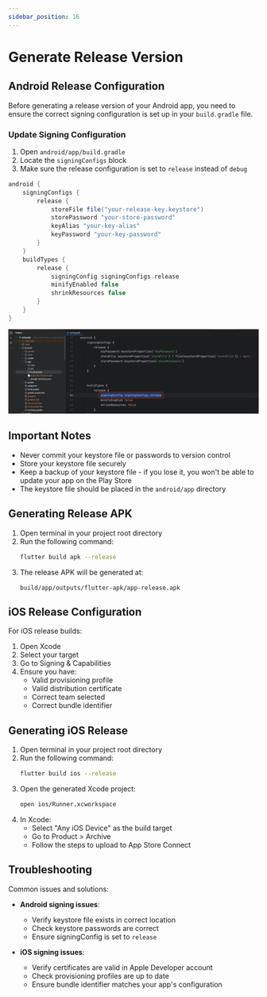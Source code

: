 ```yaml
---
sidebar_position: 16
---
```


# Generate Release Version

## Android Release Configuration

Before generating a release version of your Android app, you need to ensure the correct signing configuration is set up in your `build.gradle` file.

### Update Signing Configuration

1. Open `android/app/build.gradle`
2. Locate the `signingConfigs` block
3. Make sure the release configuration is set to `release` instead of `debug`

```gradle
android {
    signingConfigs {
        release {
            storeFile file("your-release-key.keystore")
            storePassword "your-store-password"
            keyAlias "your-key-alias"
            keyPassword "your-key-password"
        }
    }
    buildTypes {
        release {
            signingConfig signingConfigs.release
            minifyEnabled false
            shrinkResources false  
        }
    }
}
```

![Release Configuration](/images/app/releaseAPK.png)

## Important Notes

- Never commit your keystore file or passwords to version control
- Store your keystore file securely
- Keep a backup of your keystore file - if you lose it, you won't be able to update your app on the Play Store
- The keystore file should be placed in the `android/app` directory

## Generating Release APK

1. Open terminal in your project root directory
2. Run the following command:
   ```bash
   flutter build apk --release
   ```
3. The release APK will be generated at:
   ```
   build/app/outputs/flutter-apk/app-release.apk
   ```

## iOS Release Configuration

For iOS release builds:

1. Open Xcode
2. Select your target
3. Go to Signing & Capabilities
4. Ensure you have:
   - Valid provisioning profile
   - Valid distribution certificate
   - Correct team selected
   - Correct bundle identifier

## Generating iOS Release

1. Open terminal in your project root directory
2. Run the following command:
   ```bash
   flutter build ios --release
   ```
3. Open the generated Xcode project:
   ```bash
   open ios/Runner.xcworkspace
   ```
4. In Xcode:
   - Select "Any iOS Device" as the build target
   - Go to Product > Archive
   - Follow the steps to upload to App Store Connect

## Troubleshooting

Common issues and solutions:

- **Android signing issues**:
  - Verify keystore file exists in correct location
  - Check keystore passwords are correct
  - Ensure signingConfig is set to `release`

- **iOS signing issues**:
  - Verify certificates are valid in Apple Developer account
  - Check provisioning profiles are up to date
  - Ensure bundle identifier matches your app's configuration
